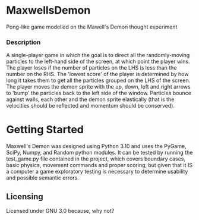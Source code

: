 # MaxwellsDemon
Pong-like game modelled on the Mawell's Demon thought experiment
### Description
A single-player game in which the goal is to direct all the randomly-moving particles to the left-hand side of the screen, at which point the player wins. The player loses if the number of particles on the LHS is less than the number on the RHS. The 'lowest score' of the player is determined by how long it takes them to get all the particles grouped on the LHS of the screen. The player moves the demon sprite with the up, down, left and right arrows to 'bump' the particles back to the left side of the window. Particles bounce against walls, each other and the demon sprite elastically (that is the velocities should be reflected and momentum should be conserved).

# Getting Started
Maxwell's Demon was designed using Python 3.10 and uses the PyGame, SciPy, Numpy, and Random python modules. It can be tested by running the test_game.py file contained in the project, which covers boundary cases, basic physics, movement commands and proper scoring, but given that it IS a computer a game exploratory testing is necessary to determine usability and possible semantic errors.

## Licensing
Licensed under GNU 3.0 because, why not?
